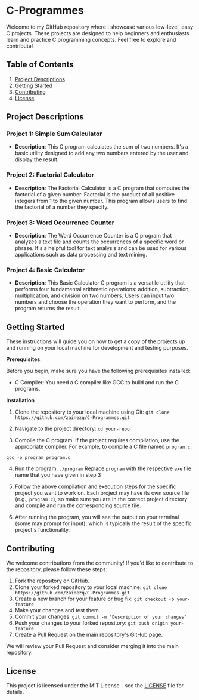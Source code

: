 # C-Programmes

Welcome to my GitHub repository where I showcase various low-level, easy C projects. These projects are designed to help beginners and enthusiasts learn and practice C programming concepts. Feel free to explore and contribute!

## Table of Contents

1. [Project Descriptions](#project-descriptions)
2. [Getting Started](#getting-started)
3. [Contributing](#contributing)
4. [License](#license)

## Project Descriptions

### Project 1: Simple Sum Calculator
- **Description**: This C program calculates the sum of two numbers. It's a basic utility designed to add any two numbers entered by the user and display the result.

### Project 2: Factorial Calculator
- **Description**: The Factorial Calculator is a C program that computes the factorial of a given number. Factorial is the product of all positive integers from 1 to the given number. This program allows users to find the factorial of a number they specify.

### Project 3: Word Occurrence Counter
- **Description**: The Word Occurrence Counter is a C program that analyzes a text file and counts the occurrences of a specific word or phrase. It's a helpful tool for text analysis and can be used for various applications such as data processing and text mining.

### Project 4: Basic Calculator
- **Description**: This Basic Calculator C program is a versatile utility that performs four fundamental arithmetic operations: addition, subtraction, multiplication, and division on two numbers. Users can input two numbers and choose the operation they want to perform, and the program returns the result.


## Getting Started

These instructions will guide you on how to get a copy of the projects up and running on your local machine for development and testing purposes.

**Prerequisites**:

Before you begin, make sure you have the following prerequisites installed:
- C Compiler: You need a C compiler like GCC to build and run the C programs.

**Installation**
1. Clone the repository to your local machine using Git:
`git clone https://github.com/zainezq/C-Programmes.git`

2. Navigate to the project directory:
`cd your-repo`

3. Compile the C program. If the project requires compilation, use the appropriate compiler. For example, to compile a C file named `program.c`:

`gcc -o program program.c`

4. Run the program:
`./program`
Replace `program` with the respective `exe` file name that you have given in step 3

5. Follow the above compilation and execution steps for the specific project you want to work on. Each project may have its own source file (e.g., `program.c`), so make sure you are in the correct project directory and compile and run the corresponding source file.

6. After running the program, you will see the output on your terminal (some may prompt for input), which is typically the result of the specific project's functionality.


## Contributing

We welcome contributions from the community! If you'd like to contribute to the repository, please follow these steps:

1. Fork the repository on GitHub.
2. Clone your forked repository to your local machine: `git clone https://github.com/zainezq/C-Programmes.git`
3. Create a new branch for your feature or bug fix: `git checkout -b your-feature`
4. Make your changes and test them.
5. Commit your changes: `git commit -m "Description of your changes"`
6. Push your changes to your forked repository: `git push origin your-feature`
7. Create a Pull Request on the main repository's GitHub page.

We will review your Pull Request and consider merging it into the main repository.

## License

This project is licensed under the MIT License - see the [LICENSE](LICENSE) file for details.
